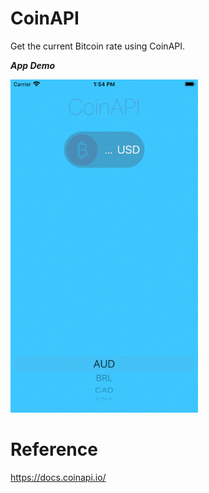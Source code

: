 # CoinAPI

Get the current Bitcoin rate using CoinAPI.

***App Demo***

<img src="Demo/Demo.gif" width="300">


# Reference

https://docs.coinapi.io/

